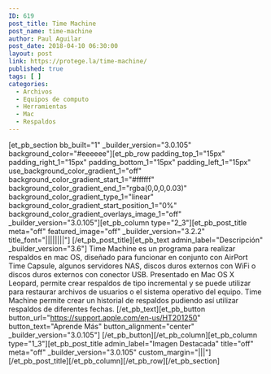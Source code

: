 ```yaml
---
ID: 619
post_title: Time Machine
post_name: time-machine
author: Paul Aguilar
post_date: 2018-04-10 06:30:00
layout: post
link: https://protege.la/time-machine/
published: true
tags: [ ]
categories:
  - Archivos
  - Equipos de computo
  - Herramientas
  - Mac
  - Respaldos
---
```

[et_pb_section bb_built="1" \_builder\_version="3.0.105" background_color="#eeeeee"][et_pb_row padding_top_1="15px" padding_right_1="15px" padding_bottom_1="15px" padding_left_1="15px" use_background_color_gradient_1="off" background_color_gradient_start_1="#ffffff" background_color_gradient_end_1="rgba(0,0,0,0.03)" background_color_gradient_type_1="linear" background_color_gradient_start_position_1="0%" background_color_gradient_overlays_image_1="off" \_builder\_version="3.0.105"][et_pb_column type="2_3"][et_pb_post_title meta="off" featured_image="off" \_builder\_version="3.2.2" title_font="||||||||"] [/et_pb_post_title][et_pb_text admin_label="Descripción" \_builder\_version="3.6"] Time Machine es un programa para realizar respaldos en mac OS, diseñado para funcionar en conjunto con AirPort Time Capsule, algunos servidores NAS, discos duros externos con WiFi o discos duros externos con conector USB. Presentado en Mac OS X Leopard, permite crear respaldos de tipo incremental y se puede utilizar para restaurar archivos de usuarios o el sistema operativo del equipo. Time Machine permite crear un historial de respaldos pudiendo así utilizar respaldos de diferentes fechas. [/et_pb_text][et_pb_button button_url="https://support.apple.com/en-us/HT201250" button_text="Aprende Más" button_alignment="center" \_builder\_version="3.0.105"] [/et_pb_button][/et_pb_column][et_pb_column type="1_3"][et_pb_post_title admin_label="Imagen Destacada" title="off" meta="off" \_builder\_version="3.0.105" custom_margin="|||"] [/et_pb_post_title][/et_pb_column][/et_pb_row][/et_pb_section]